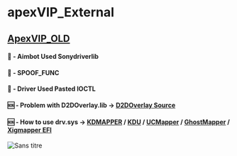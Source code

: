 # apexVIP_External

## [ApexVIP_OLD](https://github.com/hooksteroid/ApexD3D_VIP)

#### 👾 - Aimbot Used Sonydriverlib
#### 👾 - SPOOF_FUNC
#### 👾 - Driver Used Pasted IOCTL
#### 🆘 - Problem with D2DOverlay.lib -> [D2DOverlay Source](https://github.com/coltonon/D2DOverlay)
#### 🆘 - How to use drv.sys -> [KDMAPPER](https://github.com/TheCruZ/kdmapper) / [KDU](https://github.com/hfiref0x/KDU) / [UCMapper](https://github.com/MmMapIoSpace/UCMapper) / [GhostMapper](https://github.com/Oliver-1-1/GhostMapper) / [Xigmapper EFI](https://github.com/xtremegamer1/xigmapper)

![Sans titre](https://github.com/Exotikcheatt/apexVIP_External/assets/151665701/09588a23-cb36-4d28-a58f-189695f38e81)

